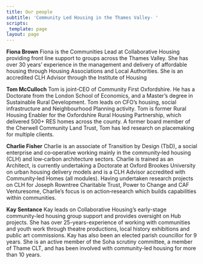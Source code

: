 ```yaml
---
title: Our people
subtitle: 'Community Led Housing in the Thames Valley- '
scripts: 
_template: page
layout: page
---
```


**Fiona Brown**
Fiona is the Communities Lead at Collaborative Housing providing front line support to groups across the Thames Valley. She has over 30 years’ experience in the management and delivery of affordable housing through Housing Associations and Local Authorities. She is an accredited CLH Advisor through the Institute of Housing

**Tom McCulloch**
Tom is joint‐CEO of Community First Oxfordshire. He has a Doctorate from the London School of Economics, and a Master’s degree in Sustainable Rural Development. Tom leads on CFO’s housing, social infrastructure and Neighbourhood Planning activity. Tom is former Rural Housing Enabler for the Oxfordshire Rural Housing Partnership, which delivered 500+ RES homes across the county. A former board member of the Cherwell Community Land Trust, Tom has led research on placemaking for multiple clients.

**Charlie Fisher**
Charlie is an associate of Transition by Design (TbD), a social enterprise and co‐operative working mainly in the community‐led housing (CLH) and low‐carbon architecture sectors. Charlie is trained as an Architect, is currently undertaking a Doctorate at Oxford Brookes University on urban housing delivery models and is a CLH Advisor accredited with Community‐led Homes (all modules). Having undertaken research projects on CLH for Joseph Rowntree Charitable Trust, Power to Change and CAF Venturesome, Charlie’s focus is on action‐research which builds capabilities within communities.

**Kay Sentance**
Kay leads on Collaborative Housing’s early-stage community-led housing group support and provides oversight on Hub projects. She has over 25-years-experience of working with communities and youth work through theatre productions, local history exhibitions and public art commissions. Kay has also been an elected parish councillor for 9 years. She is an active member of the Soha scrutiny committee, a member of Thame CLT, and has been involved with community-led housing for more than 10 years.
